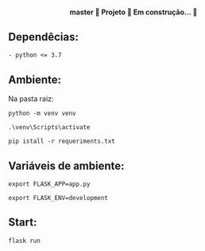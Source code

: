 
<h4 align="center"> master
	🚧  Projeto 🚀 Em construção...  🚧
</h4>

## Dependêcias:
```
- python <= 3.7
```
## Ambiente:
Na pasta raiz:
```
python -m venv venv
```
```
.\venv\Scripts\activate
```
```
pip istall -r requeriments.txt
```

## Variáveis de ambiente:
```
export FLASK_APP=app.py
```
```
export FLASK_ENV=development
```

## Start:
```
flask run
```
